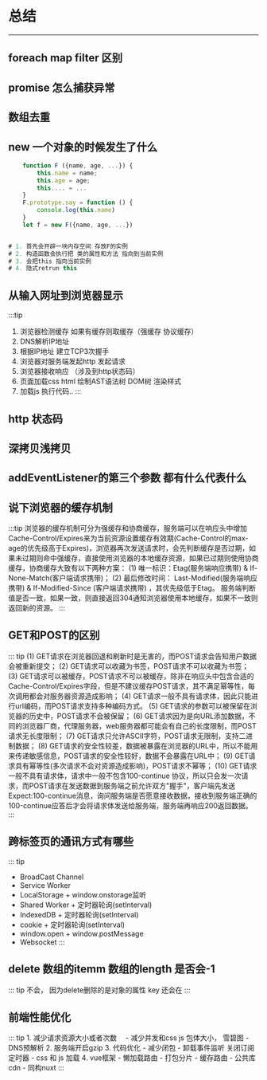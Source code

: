 # 总结
---
## foreach map filter 区别
## promise 怎么捕获异常
## 数组去重
## new 一个对象的时候发生了什么
``` javascript
    function F ({name, age, ...}) {
        this.name = name;
        this.age = age;
        this.... = ...
    }
    F.prototype.say = function () {
        console.log(this.name)
    }
    let f = new F({name, age, ...})


# 1. 首先会开辟一块内存空间 存放F的实例
# 2. 构造函数会执行把 类的属性和方法 指向到当前实例
# 3. 会把this 指向当前实例
# 4. 隐式retrun this
```
## 从输入网址到浏览器显示
:::tip
1. 浏览器检测缓存  如果有缓存则取缓存（强缓存 协议缓存）
2. DNS解析IP地址
3. 根据IP地址 建立TCP3次握手
4. 浏览器对服务端发起http 发起请求
5. 浏览器接收响应 （涉及到http状态码）
6. 页面加载css html 绘制AST语法树 DOM树 渲染样式
7. 加载js 执行代码..
:::
## http 状态码
## 深拷贝浅拷贝
## addEventListener的第三个参数 都有什么代表什么
## 说下浏览器的缓存机制
:::tip
浏览器的缓存机制可分为强缓存和协商缓存，服务端可以在响应头中增加Cache-Control/Expires来为当前资源设置缓存有效期(Cache-Control的max-age的优先级高于Expires)，浏览器再次发送请求时，会先判断缓存是否过期，如果未过期则命中强缓存，直接使用浏览器的本地缓存资源，如果已过期则使用协商缓存，协商缓存大致有以下两种方案：
(1) 唯一标识：Etag(服务端响应携带) & If-None-Match(客户端请求携带)；
(2) 最后修改时间： Last-Modified(服务端响应携带) & If-Modified-Since (客户端请求携带) ，其优先级低于Etag。
服务端判断值是否一致，如果一致，则直接返回304通知浏览器使用本地缓存，如果不一致则返回新的资源。
:::

## GET和POST的区别
::: tip
(1) GET请求在浏览器回退和刷新时是无害的，而POST请求会告知用户数据会被重新提交；
(2) GET请求可以收藏为书签，POST请求不可以收藏为书签；
(3) GET请求可以被缓存，POST请求不可以被缓存，除非在响应头中包含合适的Cache-Control/Expires字段，但是不建议缓存POST请求，其不满足幂等性，每次调用都会对服务器资源造成影响；
(4) GET请求一般不具有请求体，因此只能进行url编码，而POST请求支持多种编码方式。
(5) GET请求的参数可以被保留在浏览器的历史中，POST请求不会被保留；
(6) GET请求因为是向URL添加数据，不同的浏览器厂商，代理服务器，web服务器都可能会有自己的长度限制，而POST请求无长度限制；
(7) GET请求只允许ASCII字符，POST请求无限制，支持二进制数据；
(8) GET请求的安全性较差，数据被暴露在浏览器的URL中，所以不能用来传递敏感信息，POST请求的安全性较好，数据不会暴露在URL中；
(9) GET请求具有幂等性(多次请求不会对资源造成影响)，POST请求不幂等；
(10) GET请求一般不具有请求体，请求中一般不包含100-continue 协议，所以只会发一次请求，而POST请求在发送数据到服务端之前允许双方"握手"，客户端先发送Expect:100-continue消息，询问服务端是否愿意接收数据，接收到服务端正确的100-continue应答后才会将请求体发送给服务端，服务端再响应200返回数据。
:::
##  跨标签页的通讯方式有哪些
::: tip
- BroadCast Channel
- Service Worker
- LocalStorage + window.onstorage监听
- Shared Worker + 定时器轮询(setInterval)
- IndexedDB + 定时器轮询(setInterval)
- cookie + 定时器轮询(setInterval)
- window.open + window.postMessage
- Websocket
:::
## delete 数组的itemm 数组的length 是否会-1
::: tip
    不会， 因为delete删除的是对象的属性  key 还会在
:::
## 前端性能优化
::: tip
    1. 减少请求资源大小或者次数　
        - 减少并发和css js 包体大小， 雪碧图
        - DNS预解析
    2. 服务端开启gzip
    3. 代码优化
        - 减少闭包
        - 卸载事件监听 关闭订阅 定时器
        - css 和 js 加载
    4. vue框架
        - 懒加载路由
        - 打包分片
        - 缓存路由
        - 公共库cdn
        - 同构nuxt
:::
